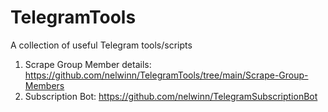 # TelegramTools
A collection of useful Telegram tools/scripts 

1. Scrape Group Member details: https://github.com/nelwinn/TelegramTools/tree/main/Scrape-Group-Members
2. Subscription Bot: https://github.com/nelwinn/TelegramSubscriptionBot
